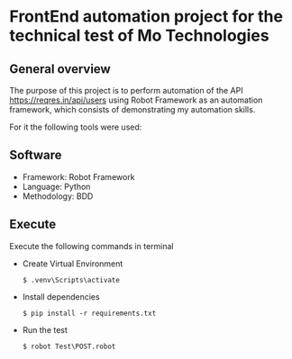 # FrontEnd automation project for the technical test of Mo Technologies

## General overview

The purpose of this project is to perform automation of the API  https://reqres.in/api/users using Robot Framework as an automation framework, which consists of demonstrating my automation skills.

For it the following tools were used:

## Software
- Framework: Robot Framework
- Language: Python
- Methodology: BDD

## Execute
Execute the following commands in terminal
- Create Virtual Environment
    ```shell
    $ .venv\Scripts\activate
    ```
-  Install dependencies
    ```shell
    $ pip install -r requirements.txt
    ```
- Run the test
    ```shell
    $ robot Test\POST.robot
    ```
